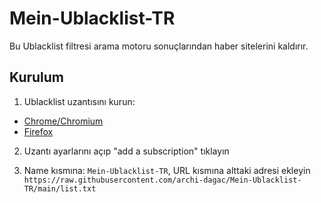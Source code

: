 # Mein-Ublacklist-TR
Bu Ublacklist filtresi arama motoru sonuçlarından haber sitelerini kaldırır.  

## Kurulum

1. Ublacklist uzantısını kurun:  
* [Chrome/Chromium](https://chrome.google.com/webstore/detail/ublacklist/pncfbmialoiaghdehhbnbhkkgmjanfhe)  
* [Firefox](https://addons.mozilla.org/tr/firefox/addon/ublacklist/)  

2. Uzantı ayarlarını açıp "add a subscription" tıklayın  

3. Name kısmına: `Mein-Ublacklist-TR`, URL kısmına alttaki adresi ekleyin  
`https://raw.githubusercontent.com/archi-dagac/Mein-Ublacklist-TR/main/list.txt`
